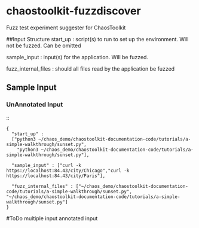 # chaostoolkit-fuzzdiscover
Fuzz test experiment suggester for ChaosToolkit

##Input Structure
start_up : script(s) to run to set up the environment. Will not be fuzzed.
Can be omitted

sample_input : input(s) for the application. Will be fuzzed.

fuzz_internal_files : should all files read by the application be fuzzed

## Sample Input

### UnAnnotated Input
::

    {
      "start_up" :
      ["python3 ~/chaos_demo/chaostoolkit-documentation-code/tutorials/a-simple-walkthrough/sunset.py",
        "python3 ~/chaos_demo/chaostoolkit-documentation-code/tutorials/a-simple-walkthrough/sunset.py"],
    
      "sample_input" : ["curl -k https://localhost:84.43/city/Chicago","curl -k https://localhost:84.43/city/Paris"],
    
      "fuzz_internal_files" : ["~/chaos_demo/chaostoolkit-documentation-code/tutorials/a-simple-walkthrough/sunset.py",
    "~/chaos_demo/chaostoolkit-documentation-code/tutorials/a-simple-walkthrough/sunset.py"]
    }

#ToDo
multiple input
annotated input